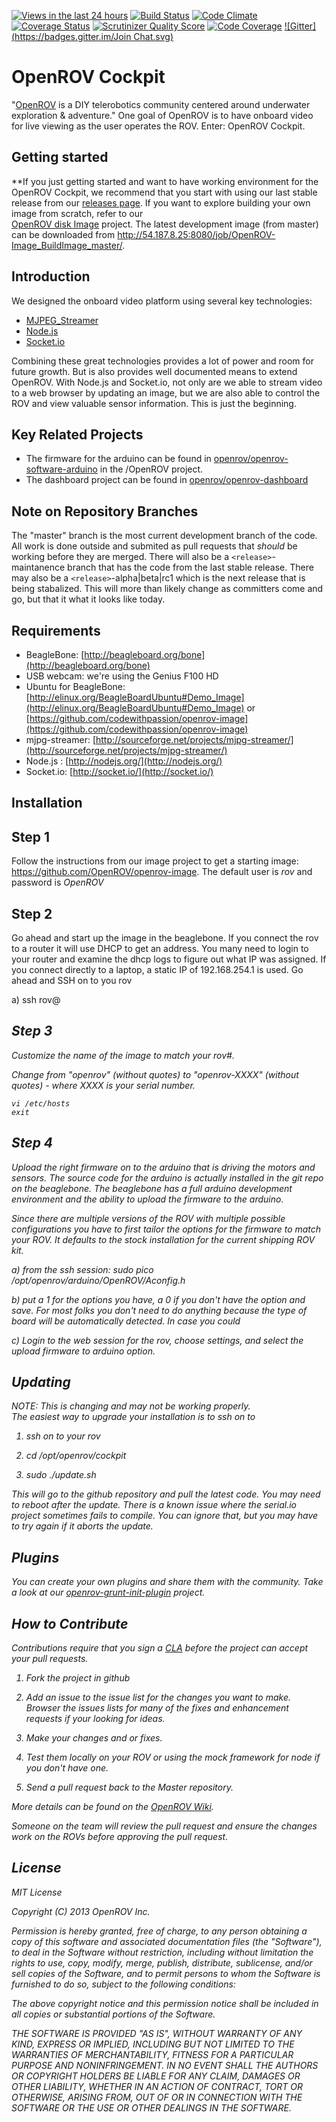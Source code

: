 [![Views in the last 24 hours](https://sourcegraph.com/api/repos/github.com/OpenROV/openrov-software/counters/views-24h.png)](https://sourcegraph.com/github.com/OpenROV/openrov-software)
[![Build Status](https://secure.travis-ci.org/OpenROV/openrov-software.png?branch=master)](http://travis-ci.org/OpenROV/openrov-software)
[![Code Climate](https://codeclimate.com/github/OpenROV/openrov-software.png)](https://codeclimate.com/github/OpenROV/openrov-software)
[![Coverage Status](https://coveralls.io/repos/OpenROV/openrov-software/badge.png)](https://coveralls.io/r/OpenROV/openrov-software)
[![Scrutinizer Quality Score](https://scrutinizer-ci.com/g/OpenROV/openrov-software/badges/quality-score.png?s=c24130cbf17aaa23f2680e3b45a0ec675ef2037f)](https://scrutinizer-ci.com/g/OpenROV/openrov-software/)
[![Code Coverage](https://scrutinizer-ci.com/g/OpenROV/openrov-software/badges/coverage.png?s=e356e3047940fb7ea47e36477c6064e23fee12c0)](https://scrutinizer-ci.com/g/OpenROV/openrov-software/)
[![Gitter](https://badges.gitter.im/Join Chat.svg)](https://gitter.im/OpenROV/discuss?utm_source=badge&utm_medium=badge&utm_campaign=pr-badge&utm_content=badge)

OpenROV Cockpit
================

"[OpenROV](http://openrov.com/) is a DIY telerobotics community centered around underwater exploration & adventure."  One goal of OpenROV is to have onboard video for live viewing as the user operates the ROV.  Enter: OpenROV Cockpit.

Getting started
---------------

**If you just getting started and want to have working environment for the OpenROV Cockpit, we recommend that you start with using our last stable release from our [releases page](https://github.com/OpenROV/openrov-software/releases).  If you want to explore building your own image from scratch, refer to our  
[OpenROV disk Image](https://github.com/OpenROV/openrov-image/blob/master/README.md) project.  The latest development image (from master) can be downloaded from http://54.187.8.25:8080/job/OpenROV-Image_BuildImage_master/.

Introduction
------------

We designed the onboard video platform using several key technologies:

- [MJPEG_Streamer](https://code.google.com/p/mjpg-streamer/)
- [Node.js](http://nodejs.org/)
- [Socket.io](http://socket.io/)

Combining these great technologies provides a lot of power and room for future growth.  But is also provides well documented means to extend OpenROV.  With Node.js and Socket.io, not only are we able to stream video to a web browser by updating an image, but we are also able to control the ROV and view valuable sensor information.  This is just the beginning.  

Key Related Projects
----------------

* The firmware for the arduino can be found in [openrov/openrov-software-arduino](https://github.com/OpenROV/openrov-software-arduino) in the /OpenROV project.
* The dashboard project can be found in [openrov/openrov-dashboard](https://github.com/OpenROV/openrov-dashboard)

Note on Repository Branches
---------------------------

The "master" branch is the most current development branch of the code.  All work is done outside and submited as pull requests that *should* be working before they are merged.  There will also be a `<release>`-maintanence branch that has the code from the last stable release.  There may also be a `<release>`-alpha|beta|rc1 which is the next release that is being stabalized.  This will more than likely change as committers come and go, but that it what it looks like today.

Requirements
------------
- BeagleBone: [http://beagleboard.org/bone](http://beagleboard.org/bone)
- USB webcam:  we're using the Genius F100 HD
- Ubuntu for BeagleBone:  [http://elinux.org/BeagleBoardUbuntu#Demo_Image](http://elinux.org/BeagleBoardUbuntu#Demo_Image) or [https://github.com/codewithpassion/openrov-image](https://github.com/codewithpassion/openrov-image)
- mjpg-streamer:  [http://sourceforge.net/projects/mjpg-streamer/](http://sourceforge.net/projects/mjpg-streamer/)
- Node.js :  [http://nodejs.org/](http://nodejs.org/)
- Socket.io:  [http://socket.io/](http://socket.io/)

Installation
------------

Step 1
------

Follow the instructions from our image project to get a starting image: https://github.com/OpenROV/openrov-image.  The default user is *rov* and password is *OpenROV*

Step 2
------

Go ahead and start up the image in the beaglebone.  If you connect the rov to a router it will use DHCP to get an address. You many need to login to your router and examine the dhcp logs to figure out what IP was assigned.  If you connect directly to a laptop, a static IP of 192.168.254.1 is used.
Go ahead and SSH on to you rov

a) ssh rov@<address of rov>

Step 3
------

Customize the name of the image to match your rov#.


Change from "openrov" (without quotes) to "openrov-XXXX" (without quotes) - where XXXX is your serial number.

    vi /etc/hosts
    exit

Step 4
------

Upload the right firmware on to the arduino that is driving the motors and sensors.  The source code for the arduino is actually installed in the git repo on the beaglebone. The beaglebone has a full arduino development environment and the ability to upload the firmware to the arduino.

Since there are multiple versions of the ROV with multiple possible configurations you have to first tailor the options for the firmware to match your ROV.  It defaults to the stock installation for the *current* shipping ROV kit.

a) from the ssh session: sudo pico /opt/openrov/arduino/OpenROV/Aconfig.h

b) put a 1 for the options you have, a 0 if you don't have the option and save. For most folks you don't need to do anything because the type of board will be automatically detected. In case you could

c) Login to the web session for the rov, choose settings, and select the upload firmware to arduino option.

Updating
------------
NOTE: This is changing and may not be working properly.  
The easiest way to upgrade your installation is to ssh on to

1) ssh on to your rov

2) cd /opt/openrov/cockpit

3) sudo ./update.sh

This will go to the github repository and pull the latest code. You may need to reboot after the update.  There is a known issue where the serial.io project sometimes fails to compile.  You can ignore that, but you may have to try again if it aborts the update.

Plugins
------------
You can create your own plugins and share them with the community. Take a look at our [openrov-grunt-init-plugin](https://github.com/openrov/openrov-grunt-init-plugin) project.  


How to Contribute
------------

Contributions require that you sign a [CLA](http://wiki.openrov.com/index.php/Special:SignDocument?doc=9) before the project can accept your pull requests.

1) Fork the project in github

2) Add an issue to the issue list for the changes you want to make.  Browser the issues lists for many of the fixes and enhancement requests if your looking for ideas.

3) Make your changes and or fixes.

4) Test them locally on your ROV or using the mock framework for node if you don't have one.

5) Send a pull request back to the Master repository.

More details can be found on the [OpenROV Wiki](http://wiki.openrov.com/index.php/Contributing).

Someone on the team will review the pull request and ensure the changes work on the ROVs before approving the pull request.

License
-------

MIT License

Copyright (C) 2013 OpenROV Inc.

Permission is hereby granted, free of charge, to any person obtaining a copy of this software and associated documentation files (the "Software"), to deal in the Software without restriction, including without limitation the rights to use, copy, modify, merge, publish, distribute, sublicense, and/or sell copies of the Software, and to permit persons to whom the Software is furnished to do so, subject to the following conditions:

The above copyright notice and this permission notice shall be included in all copies or substantial portions of the Software.

THE SOFTWARE IS PROVIDED "AS IS", WITHOUT WARRANTY OF ANY KIND, EXPRESS OR IMPLIED, INCLUDING BUT NOT LIMITED TO THE WARRANTIES OF MERCHANTABILITY, FITNESS FOR A PARTICULAR PURPOSE AND NONINFRINGEMENT. IN NO EVENT SHALL THE AUTHORS OR COPYRIGHT HOLDERS BE LIABLE FOR ANY CLAIM, DAMAGES OR OTHER LIABILITY, WHETHER IN AN ACTION OF CONTRACT, TORT OR OTHERWISE, ARISING FROM, OUT OF OR IN CONNECTION WITH THE SOFTWARE OR THE USE OR OTHER DEALINGS IN THE SOFTWARE.
